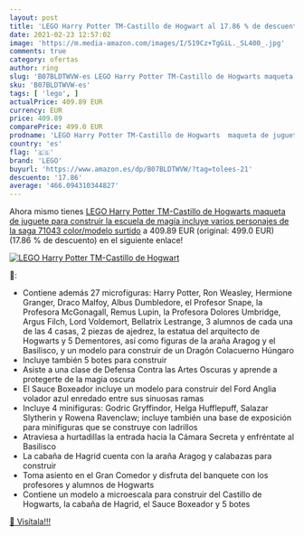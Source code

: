 ```yaml
---
layout: post
title: 'LEGO Harry Potter TM-Castillo de Hogwart al 17.86 % de descuento'
date: 2021-02-23 12:57:02
image: 'https://m.media-amazon.com/images/I/519Cz+TgGiL._SL400_.jpg'
comments: true
category: ofertas
author: ring
slug: 'B07BLDTWVW-es LEGO Harry Potter TM-Castillo de Hogwarts maqueta de...'
sku: 'B07BLDTWVW-es'
tags: [ 'lego', ]
actualPrice: 409.89 EUR
currency: EUR
price: 409.89
comparePrice: 499.0 EUR
prodname: 'LEGO Harry Potter TM-Castillo de Hogwarts  maqueta de juguete para construir la escuela de magía  incluye varios personajes de la saga  71043    color/modelo surtido'
country: 'es'
flag: '🇪🇸'
brand: 'LEGO'
buyurl: 'https://www.amazon.es/dp/B07BLDTWVW/?tag=tolees-21'
descuento: '17.86'
average: '466.094310344827'
---
```


Ahora mismo tienes [LEGO Harry Potter TM-Castillo de Hogwarts  maqueta de juguete para construir la escuela de magía  incluye varios personajes de la saga  71043    color/modelo surtido](https://www.amazon.es/dp/B07BLDTWVW/?tag=tolees-21) a 409.89 EUR (original: 499.0 EUR) (17.86 %  de descuento) en el siguiente enlace!

[![LEGO Harry Potter TM-Castillo de Hogwart](https://m.media-amazon.com/images/I/519Cz+TgGiL._SL400_.jpg)](https://www.amazon.es/dp/B07BLDTWVW/?tag=tolees-21)

🔎:

- Contiene además 27 microfiguras: Harry Potter, Ron Weasley, Hermione Granger, Draco Malfoy, Albus Dumbledore, el Profesor Snape, la Profesora McGonagall, Remus Lupin, la Profesora Dolores Umbridge, Argus Filch, Lord Voldemort, Bellatrix Lestrange, 3 alumnos de cada una de las 4 casas, 2 piezas de ajedrez, la estatua del arquitecto de Hogwarts y 5 Dementores, así como figuras de la araña Aragog y el Basilisco, y un modelo para construir de un Dragón Colacuerno Húngaro
- Incluye también 5 botes para construir
- Asiste a una clase de Defensa Contra las Artes Oscuras y aprende a protegerte de la magia oscura
- El Sauce Boxeador incluye un modelo para construir del Ford Anglia volador azul enredado entre sus sinuosas ramas
- Incluye 4 minifiguras: Godric Gryffindor, Helga Hufflepuff, Salazar Slytherin y Rowena Ravenclaw; incluye también una base de exposición para minifiguras que se construye con ladrillos
- Atraviesa a hurtadillas la entrada hacia la Cámara Secreta y enfréntate al Basilisco
- La cabaña de Hagrid cuenta con la araña Aragog y calabazas para construir
- Toma asiento en el Gran Comedor y disfruta del banquete con los profesores y alumnos de Hogwarts
- Contiene un modelo a microescala para construir del Castillo de Hogwarts, la cabaña de Hagrid, el Sauce Boxeador y 5 botes

[🛒 Visítala!!!](https://www.amazon.es/dp/B07BLDTWVW/?tag=tolees-21)
